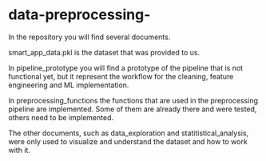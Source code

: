 # data-preprocessing-

In the repository you will find several documents. 

smart_app_data.pkl is the dataset that was provided to us.

In pipeline_prototype you will find a prototype of the pipeline that is not functional yet, but it represent the workflow for the cleaning, feature engineering and ML implementation. 

In preprocessing_functions the functions that are used in the preprocessing pipeline are implemented. Some of them are already there and were tested, others need to be implemented.

The other documents, such as data_exploration and statitistical_analysis, were only used to visualize and understand the dataset and how to work with it.